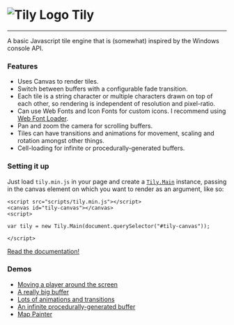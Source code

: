 # ![Tily Logo](https://basementuniverse.github.io/tily/images/tily.svg "Tily Logo") Tily

---

A basic Javascript tile engine that is (somewhat) inspired by the Windows console API.

### Features

- Uses Canvas to render tiles.
- Switch between buffers with a configurable fade transition.
- Each tile is a string character or multiple characters drawn on top of each other, so rendering is independent of resolution and pixel-ratio.
- Can use Web Fonts and Icon Fonts for custom icons. I recommend using [Web Font Loader](https://github.com/typekit/webfontloader).
- Pan and zoom the camera for scrolling buffers.
- Tiles can have transitions and animations for movement, scaling and rotation amongst other things.
- Cell-loading for infinite or procedurally-generated buffers.

### Setting it up

Just load `tily.min.js` in your page and create a [`Tily.Main`](https://basementuniverse.github.io/tily/Tily.Main.html) instance, passing in the canvas element on which you want to render as an argument, like so:

    <script src="scripts/tily.min.js"></script>
    <canvas id="tily-canvas"></canvas>
    <script>

    var tily = new Tily.Main(document.querySelector("#tily-canvas"));

    </script>

[Read the documentation!](https://basementuniverse.github.io/tily/)

### Demos

- [Moving a player around the screen](https://basementuniverse.github.io/tily/demos/movingplayer/index.htm)
- [A really big buffer](https://basementuniverse.github.io/tily/demos/largebuffer/index.htm)
- [Lots of animations and transitions](https://basementuniverse.github.io/tily/demos/animations/index.htm)
- [An infinite procedurally-generated buffer](https://basementuniverse.github.io/tily/demos/proceduralbuffer/index.htm)
- [Map Painter](https://basementuniverse.github.io/tily/demos/mappainter/index.htm)
